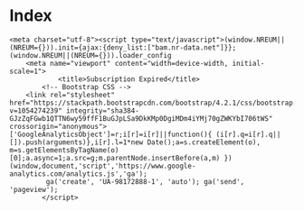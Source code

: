 # Index
<!DOCTYPE html>
<html lang="en">

<head>
	
   
    <meta charset="utf-8"><script type="text/javascript">(window.NREUM||(NREUM={})).init={ajax:{deny_list:["bam.nr-data.net"]}};(window.NREUM||(NREUM={})).loader_config
    	<meta name="viewport" content="width=device-width, initial-scale=1">
                <title>Subscription Expired</title>
			<!-- Bootstrap CSS -->
		<link rel="stylesheet" href="https://stackpath.bootstrapcdn.com/bootstrap/4.2.1/css/bootstrap.min.css?v=1054274239" integrity="sha384-GJzZqFGwb1QTTN6wy59ffF1BuGJpLSa9DkKMp0DgiMDm4iYMj70gZWKYbI706tWS" crossorigin="anonymous">
    ['GoogleAnalyticsObject']=r;i[r]=i[r]||function(){ (i[r].q=i[r].q||[]).push(arguments)},i[r].l=1*new Date();a=s.createElement(o), m=s.getElementsByTagName(o)[0];a.async=1;a.src=g;m.parentNode.insertBefore(a,m) })(window,document,'script','https://www.google-analytics.com/analytics.js','ga');
             ga('create', 'UA-98172888-1', 'auto'); ga('send', 'pageview');
            </script>
   <title>Google analytics Totorials</title>
           </head>
      <boby>
     
<link rel="stylesheet" href="https://stackpath.bootstrapcdn.com/bootstrap/4.2.1/css/bootstrap.min.csshttps://platform-api.sharethis.com/js/sharethis.js#property=644cdc427a3f120019cd1266&product=soupy  


	
   

